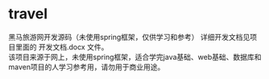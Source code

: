 # travel
黑马旅游网开发源码（未使用spring框架，仅供学习和参考）
详细开发文档见项目里面的  开发文档.docx 文件。  
该项目来源于网上，未使用spring框架，适合学完java基础、web基础、数据库和maven项目的人学习参考用，请勿用于商业用途。  
